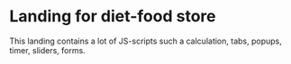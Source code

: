 # Landing for diet-food store
<p align='left'>This landing contains a lot of JS-scripts such a calculation, tabs, popups, timer, sliders, forms.</p>
